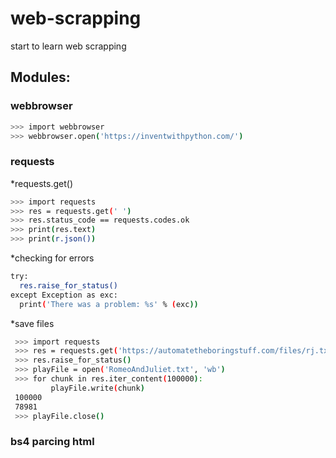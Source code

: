 # web-scrapping
start to learn web scrapping
## Modules:
### webbrowser
  ```sh
  >>> import webbrowser
  >>> webbrowser.open('https://inventwithpython.com/')
  ```
  
### requests
  *requests.get()
  ```sh
  >>> import requests
  >>> res = requests.get(' ')
  >>> res.status_code == requests.codes.ok
  >>> print(res.text)
  >>> print(r.json())
  ```
  *checking for errors
  ```sh
  try:
    res.raise_for_status() 
  except Exception as exc:
    print('There was a problem: %s' % (exc))
  ```
  *save files
 ```sh
  >>> import requests
  >>> res = requests.get('https://automatetheboringstuff.com/files/rj.txt') 
  >>> res.raise_for_status()
  >>> playFile = open('RomeoAndJuliet.txt', 'wb')
  >>> for chunk in res.iter_content(100000):
          playFile.write(chunk)
  100000
  78981
  >>> playFile.close()
  ```
  
 ### bs4 parcing html
